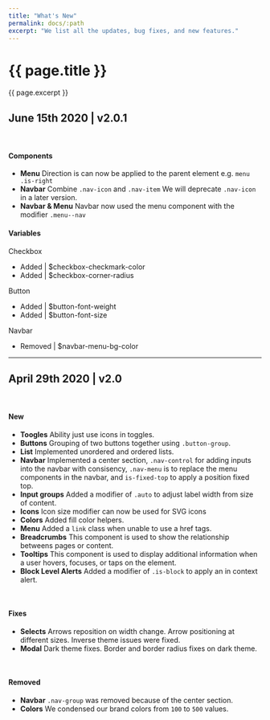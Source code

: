 ```yaml
---
title: "What's New"
permalink: docs/:path
excerpt: "We list all the updates, bug fixes, and new features."
---
```


# {{ page.title }}
{{ page.excerpt }}

## June 15th 2020 | v2.0.1

<br>

#### Components
- **Menu** Direction is can now be applied to the parent element e.g. `menu .is-right`
- **Navbar** Combine `.nav-icon` and `.nav-item` We will deprecate `.nav-icon` in a later version.
- **Navbar & Menu** Navbar now used the menu component with the modifier `.menu--nav`

#### Variables
Checkbox
- Added | $checkbox-checkmark-color
- Added | $checkbox-corner-radius

Button
- Added | $button-font-weight
- Added | $button-font-size

Navbar
- Removed | $navbar-menu-bg-color


***


## April 29th 2020 | v2.0

<br>

#### New
- **Toogles** Ability just use icons in toggles.
- **Buttons** Grouping of two buttons together using `.button-group`.
- **List** Implemented unordered and ordered lists. 
- **Navbar** Implemented a center section, `.nav-control` for adding inputs into the navbar with consisency, `.nav-menu` is to replace the menu components in the navbar, and `is-fixed-top` to apply a position fixed top.
- **Input groups** Added a modifier of `.auto` to adjust label width from size of content.
- **Icons** Icon size modifier can now be used for SVG icons
- **Colors** Added fill color helpers.
- **Menu** Added a `link` class when unable to use a href tags.
- **Breadcrumbs** This component is used to show the relationship betweens pages or content.
- **Tooltips** This component is used to display additional information when a user hovers, focuses, or taps on the element.
- **Block Level Alerts** Added a modifier of `.is-block` to apply an in context alert.

<br>

#### Fixes
- **Selects** Arrows reposition on width change. Arrow positioning at different sizes. Inverse theme issues were fixed.
- **Modal** Dark theme fixes. Border and border radius fixes on dark theme.

<br>

#### Removed
- **Navbar** `.nav-group` was removed because of the center section.
- **Colors** We condensed our brand colors from `100` to `500` values.
